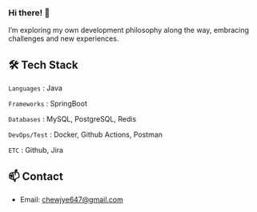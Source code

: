 ### Hi there! 👋  
I’m exploring my own development philosophy along the way, embracing challenges and new experiences.

## 🛠 Tech Stack

```Languages``` : Java

```Frameworks``` : SpringBoot

```Databases``` : MySQL, PostgreSQL, Redis

```DevOps/Test``` : Docker, Github Actions, Postman

```ETC``` : Github, Jira

## 📫 Contact

- Email: chewjye647@gmail.com  

<!--
### Contact 📞
<div style="display:flex; flex-direction:row;">
    <a href="mailto:chewjye647@gmail.com">
        <img src="https://img.shields.io/badge/Gmail-EA4335?style=for-the-badge&logo=Gmail&logoColor=white"> 
    </a>
</div><br>

### Skills ✨
<div style="display:flex; flex-direction:row;">
    <img src="https://img.shields.io/badge/Java-007396?style=for-the-badge&logo=Java&logoColor=white"> 
    <img src="https://img.shields.io/badge/Spring-6DB33F?style=for-the-badge&logo=spring&logoColor=white"> 
    <img src="https://img.shields.io/badge/Spring Boot-6DB33F?style=for-the-badge&logo=spring boot&logoColor=white"> 
    <img src="https://img.shields.io/badge/mysql-4479A1?style=for-the-badge&logo=mysql&logoColor=white"> 
    <br>
</div><br>

### Dev's log 💻
<div style="display:flex; flex-direction:row;">
    <a href="https://dahlia15.tistory.com/">
        <img src="https://img.shields.io/badge/Tistory-000000?style=for-the-badge&logo=Tistory&logoColor=white"> 
    </a>
    <a href="https://leaf-twig-b9d.notion.site/c6f5eb4ed581487399ba4d6eca6cd792?pvs=4">
        <img src="https://img.shields.io/badge/Notion-000000?style=for-the-badge&logo=Notion&logoColor=white"> 
    </a>
</div><br>

**JihyeChu/JihyeChu** is a ✨ _special_ ✨ repository because its `README.md` (this file) appears on your GitHub profile.

Here are some ideas to get you started:

- 🔭 I’m currently working on ...
- 🌱 I’m currently learning ...
- 👯 I’m looking to collaborate on ...
- 🤔 I’m looking for help with ...
- 💬 Ask me about ...
- 📫 How to reach me: ...
- 😄 Pronouns: ...
- ⚡ Fun fact: ...
-->
